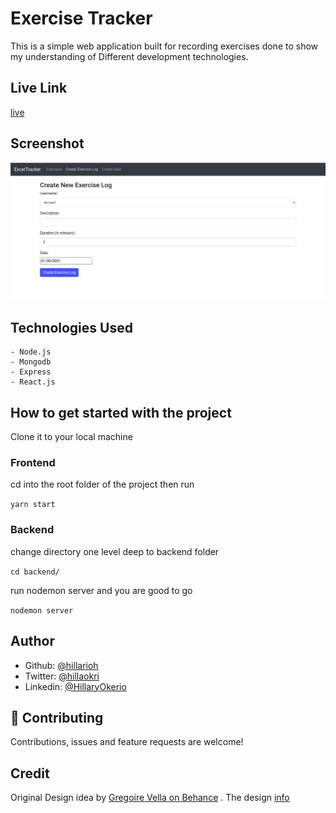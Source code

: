 # Exercise Tracker

This is a simple web application built for recording exercises done to show my understanding of
Different development technologies.

## Live Link

[live](https://rocky-lowlands-86493.herokuapp.com/)

## Screenshot

![screenshot](./screen.png)

## Technologies Used

    - Node.js
    - Mongodb
    - Express
    - React.js

## How to get started with the project

Clone it to your local machine

### Frontend

cd into the root folder of the project
then run

`yarn start`

### Backend

change directory one level deep to backend folder

`cd backend/`

run nodemon server and you are good to go

`nodemon server`

## Author

- Github: [@hillarioh](https://github.com/hillarioh)
- Twitter: [@hillaokri](https://twitter.com/hillaokri)
- Linkedin: [@HillaryOkerio](https://www.linkedin.com/in/hillaryokerio/)

## 🤝 Contributing

Contributions, issues and feature requests are welcome!

## Credit

Original Design idea by [Gregoire Vella on Behance](https://www.behance.net/gregoirevella) .
The design [info](https://www.behance.net/gallery/14286087/Twitter-Redesign-of-UI-details)
